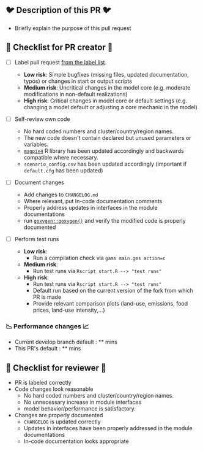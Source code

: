 ## :bird: Description of this PR :bird:

- Briefly explain the purpose of this pull request

## :wrench: Checklist for PR creator :wrench:

- [ ] Label pull request [from the label list](https://github.com/magpiemodel/magpie/labels).
  - **Low risk**: Simple bugfixes (missing files, updated documentation, typos) or changes  in start or output scripts
  - **Medium risk**: Uncritical changes in the model core (e.g. moderate modifications in non-default realizations)
  - **High risk**: Critical changes in model core or default settings (e.g. changing a model default or adjusting a core mechanic in the model)

- [ ] Self-review own code
  - No hard coded numbers and cluster/country/region names.
  - The new code doesn't contain declared but unused parameters or variables.
  - [`magpie4`](https://github.com/pik-piam/magpie4) R library has been updated accordingly and backwards compatible where necessary.
  - `scenario_config.csv` has been updated accordingly (important if `default.cfg` has been updated)

- [ ] Document changes 
  - Add changes to `CHANGELOG.md`
  - Where relevant, put In-code documentation comments
  - Properly address updates in interfaces in the module documentations
  - run [`goxygen::goxygen()`](https://github.com/pik-piam/goxygen) and verify the modified code is properly documented

- [ ] Perform test runs
  - **Low risk**: 
    - Run a compilation check via `gams main.gms action=c`
  - **Medium risk**: 
    - Run test runs via `Rscript start.R --> "test runs"`
  - **High risk**:
    - Run test runs via `Rscript start.R --> "test runs"`
    - Default run based on the current version of the fork from which PR is made
    - Provide relevant comparison plots (land-use, emissions, food prices, land-use intensity,...)

### :chart_with_downwards_trend: Performance changes :chart_with_upwards_trend:
  
  - Current develop branch default : ** mins
  - This PR's default :  ** mins

## :rotating_light: Checklist for reviewer :rotating_light:

- PR is labeled correctly
- Code changes look reasonable
  - No hard coded numbers and cluster/country/region names.
  - No unnecessary increase in module interfaces
  - model behavior/performance is satisfactory.
- Changes are properly documented
  - `CHANGELOG` is updated correctly
  - Updates in interfaces have been properly addressed in the module documentations
  - In-code documentation looks appropriate
